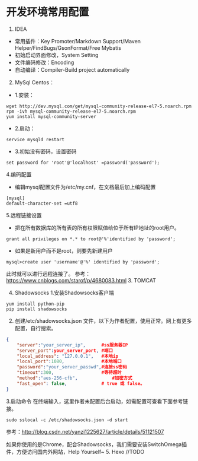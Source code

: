 # 开发环境常用配置
1. IDEA
- 常用插件：Key Promoter/Markdown Support/Maven Helper/FindBugs/GsonFormat/Free Mybatis 
- 初始启动界面修改，System Setting
- 文件编码修改：Encoding
- 自动编译：Compiler-Build project automatically
2. MySql
Centos：
- 1.安装：
```
wget http://dev.mysql.com/get/mysql-community-release-el7-5.noarch.rpm
rpm -ivh mysql-community-release-el7-5.noarch.rpm
yum install mysql-community-server 
```
- 2.启动：
```
service mysqld restart
```
- 3.初始没有密码，设置密码
```
set password for 'root'@'localhost' =password('password');
```
4.编码配置
- 编辑mysql配置文件为/etc/my.cnf，在文档最后加上编码配置
```mysql
[mysql]
default-character-set =utf8
```
5.远程链接设置
- 把在所有数据库的所有表的所有权限赋值给位于所有IP地址的root用户。
```mysql
grant all privileges on *.* to root@'%'identified by 'password';
```
- 如果是新用户而不是root，则要先新建用户
```
mysql>create user 'username'@'%' identified by 'password';  
```
此时就可以进行远程连接了。
参考：https://www.cnblogs.com/starof/p/4680083.html
3. TOMCAT

4. Shadowsocks
1.安装Shadowsocks客户端
```
yum install python-pip
pip install shadowsocks
```

2. 创建/etc/shadowsocks.json 文件，以下为作者配置，使用正常。网上有更多配置，自行搜索。
```json
{
    "server":"your_server_ip",      #ss服务器IP
    "server_port":your_server_port, #端口
    "local_address": "127.0.0.1",   #本地ip
    "local_port":1080,              #本地端口
    "password":"your_server_passwd",#连接ss密码
    "timeout":300,                  #等待超时
    "method":"aes-256-cfb",             #加密方式
    "fast_open": false,             # true 或 false。
}
```
3.启动命令
在终端输入，这里作者未配置后台启动，如需配置可查看下面参考链接。
```
sudo sslocal -c /etc/shadowsocks.json -d start
```
参考：http://blog.csdn.net/yanzi1225627/article/details/51121507

如果你使用的是Chrome，配合Shadowsocks，我们需要安装SwitchOmega插件，方便访问国内外网站，Help Yourself~ 
5. Hexo
//TODO